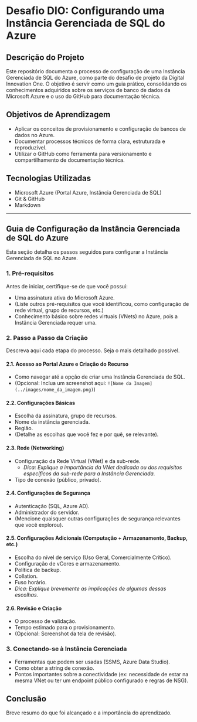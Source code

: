 # Desafio DIO: Configurando uma Instância Gerenciada de SQL do Azure

## Descrição do Projeto

Este repositório documenta o processo de configuração de uma Instância Gerenciada de SQL do Azure, como parte do desafio de projeto da Digital Innovation One. O objetivo é servir como um guia prático, consolidando os conhecimentos adquiridos sobre os serviços de banco de dados da Microsoft Azure e o uso do GitHub para documentação técnica.

## Objetivos de Aprendizagem

- Aplicar os conceitos de provisionamento e configuração de bancos de dados no Azure.
- Documentar processos técnicos de forma clara, estruturada e reproduzível.
- Utilizar o GitHub como ferramenta para versionamento e compartilhamento de documentação técnica.

## Tecnologias Utilizadas

- Microsoft Azure (Portal Azure, Instância Gerenciada de SQL)
- Git & GitHub
- Markdown

---

## Guia de Configuração da Instância Gerenciada de SQL do Azure

Esta seção detalha os passos seguidos para configurar a Instância Gerenciada de SQL no Azure.

### 1. Pré-requisitos

Antes de iniciar, certifique-se de que você possui:
- Uma assinatura ativa do Microsoft Azure.
- (Liste outros pré-requisitos que você identificou, como configuração de rede virtual, grupo de recursos, etc.)
- Conhecimento básico sobre redes virtuais (VNets) no Azure, pois a Instância Gerenciada requer uma.

### 2. Passo a Passo da Criação

Descreva aqui cada etapa do processo. Seja o mais detalhado possível.

#### 2.1. Acesso ao Portal Azure e Criação do Recurso
   - Como navegar até a opção de criar uma Instância Gerenciada de SQL.
   - (Opcional: Inclua um screenshot aqui: `![Nome da Imagem](../images/nome_da_imagem.png)`)

#### 2.2. Configurações Básicas
   - Escolha da assinatura, grupo de recursos.
   - Nome da instância gerenciada.
   - Região.
   - (Detalhe as escolhas que você fez e por quê, se relevante).

#### 2.3. Rede (Networking)
   - Configuração da Rede Virtual (VNet) e da sub-rede.
     - *Dica: Explique a importância da VNet dedicada ou dos requisitos específicos da sub-rede para a Instância Gerenciada.*
   - Tipo de conexão (público, privado).

#### 2.4. Configurações de Segurança
   - Autenticação (SQL, Azure AD).
   - Administrador do servidor.
   - (Mencione quaisquer outras configurações de segurança relevantes que você explorou).

#### 2.5. Configurações Adicionais (Computação + Armazenamento, Backup, etc.)
   - Escolha do nível de serviço (Uso Geral, Comercialmente Crítico).
   - Configuração de vCores e armazenamento.
   - Política de backup.
   - Collation.
   - Fuso horário.
   - *Dica: Explique brevemente as implicações de algumas dessas escolhas.*

#### 2.6. Revisão e Criação
   - O processo de validação.
   - Tempo estimado para o provisionamento.
   - (Opcional: Screenshot da tela de revisão).

### 3. Conectando-se à Instância Gerenciada
   - Ferramentas que podem ser usadas (SSMS, Azure Data Studio).
   - Como obter a string de conexão.
   - Pontos importantes sobre a conectividade (ex: necessidade de estar na mesma VNet ou ter um endpoint público configurado e regras de NSG).


## Conclusão

Breve resumo do que foi alcançado e a importância do aprendizado.

